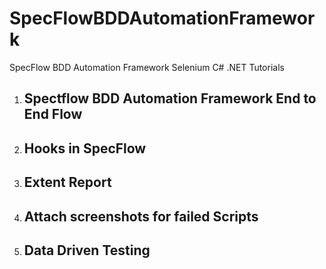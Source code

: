 # SpecFlowBDDAutomationFramework
SpecFlow BDD Automation Framework Selenium C# .NET Tutorials

1. ## Spectflow BDD Automation Framework End to End Flow
2. ## Hooks in SpecFlow
3. ## Extent Report
5. ## Attach screenshots for failed Scripts
6. ## Data Driven Testing 


